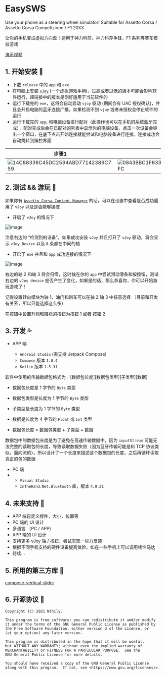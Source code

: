# EasySWS

Use your phone as a steering wheel simulator! Suitable for Assetto Corsa / Assetto Corsa Competizione / F1 20XX

让你的手机变成虚拟方向盘！适用于神力科莎，神力科莎争锋，F1 系列等赛车模拟游戏


[演示视频](https://www.bilibili.com/video/BV1aP4y1b7cj?spm_id_from=333.999.0.0)

## 1. 开始安装 🚀

* 下载 `release` 中的 `app` 和 `exe` 
* 在电脑上安装 [`vJoy`](https://github.com/jshafer817/vJoy) (一个虚拟游戏手柄)，过高或者过低的版本可能会影响软件运行，超链接中的版本是刚好适用于当前软件的
* 运行下载完的 `exe`，这将会自动启动 `vjoy` 驱动 (期间会有 UAC 授权确认)，并且会开启电脑的蓝牙连接广播。如果检测不到 `vjoy` 或者未授权会停止软件的运行
* 运行下载完的 `app`, 和电脑设备进行配对（此操作也可以在手机的系统蓝牙完成），配对完成后会在已配对的列表中显示你的电脑设备，点击一次设备会弹出一个窗口，在底下点击开始连接就能尝试和电脑设备进行连接。连接成功会自动跳转到操控界面

|步骤1|步骤2|步骤3
|------|-----|-------|
|![14C88336C45DC2594ABD77142389C759](https://user-images.githubusercontent.com/31311826/140234451-75de5135-8881-45db-abdb-fda36e66646e.jpg)|![0843BBC1F633B14DE43FDD9AF8106FFC](https://user-images.githubusercontent.com/31311826/140234504-a176e13d-1c37-42a9-95bd-a90536eaf89c.jpg)|![E8CA0E389ADF0761E9B3D5E188386CA8](https://user-images.githubusercontent.com/31311826/140234478-63c44405-7cde-4e50-a777-d290d949ec88.jpg)|


## 2. 测试 && 游玩 💨

如果你有 [`Assetto Corsa Content Manager`](https://acstuff.ru/app/) 的话，可以在设置中查看是否成功启用了 `vJoy` 以及是否能够操控

* 开启了 `vJoy` 的情况下

![image](https://user-images.githubusercontent.com/31311826/138749275-3e9554c6-e2c0-4a85-b47d-5cb903da0831.png)

注意右边的 “检测到的设备”，如果成功安装 `vJoy` 并且打开了 `vJoy` 驱动，将会显示 `vJoy Device` 以及 `8` 条都在中间的轴

* 开启了 `exe` 并且和 `app` 成功连接的情况下

![image](https://user-images.githubusercontent.com/31311826/138749501-24613388-04e7-44de-842d-984d5587f293.png)

右边的轴 2 和轴 3 将会归零，这时候在你的 `app` 中尝试滑动滑条和按按钮，测试右边的 `vJoy device` 是否产生了变化，如果是的话，那么恭喜你，你可以开始游玩游戏了！

记得设置转向模块为轴 1，油门和刹车可以在轴 2 轴 3 中任意选择 （目前和开发有关系，所以只能选择这么多）

在按钮中设置升档和降档的按钮为按钮 1 或者 按钮 2


## 3. 开发 💦

* APP 端
 
  * `Android Studio` (需支持 Jetpack Compose)
  * `Compose` 版本 `1.0.4`
  * `Kotlin` 版本 `1.5.31`

软件中使用的传输数据包格式为：[数据包长度][数据包类型][子类型][数据]

* 数据包长度是 1 字节的 `Byte` 类型

* 数据包类型是长度为 1 字节的 `Byte` 类型

* 子类型是长度为 1 字节的 `Byte` 类型

* 数据是长度为 4 字节的 `Float` 或 `Int` 类型

* 数据包长度 = 数据包类型 + 子类型 + 数据

数据包中的数据包长度是为了避免在高速传输数据中，因为 `inputStream` 可能无法完整的读取包的长度，导致读取数据失败（因为蓝牙传输可能是和 TCP 协议类似，面向流的）。所以设计了一个长度来描述这个数据包的长度，之后再循环读取真正的包的数据

* PC 端
* 
  * `Visual Studio`
  * `InTheHand.Net.Bluetooth` 库，版本 `4.0.21`

## 4. 未来支持 👀

* APP 端自定义控件，大小，位置等
* PC 端的 UI 设计
* 多语言 （PC / APP）
* APP 端的 UI 设计
* 支持更多 vJoy 轴 / 按钮，尝试实现一些力反馈
* 根据不同手机支持的硬件设备提高体验，如在一些手机上可以调用线性马达
* 待续...

## 5. 所用的第三方库 🔑

[compose-vertical-slider](https://github.com/aakarshrestha/compose-vertical-slider)

## 6. 开源协议 📄

```
Copyright (C) 2021 Nthily.

This program is free software: you can redistribute it and/or modify
it under the terms of the GNU General Public License as published by
the Free Software Foundation, either version 3 of the License, or
(at your option) any later version.

This program is distributed in the hope that it will be useful,
but WITHOUT ANY WARRANTY; without even the implied warranty of
MERCHANTABILITY or FITNESS FOR A PARTICULAR PURPOSE.  See the
GNU General Public License for more details.

You should have received a copy of the GNU General Public License
along with this program.  If not, see <https://www.gnu.org/licenses/>.
```
